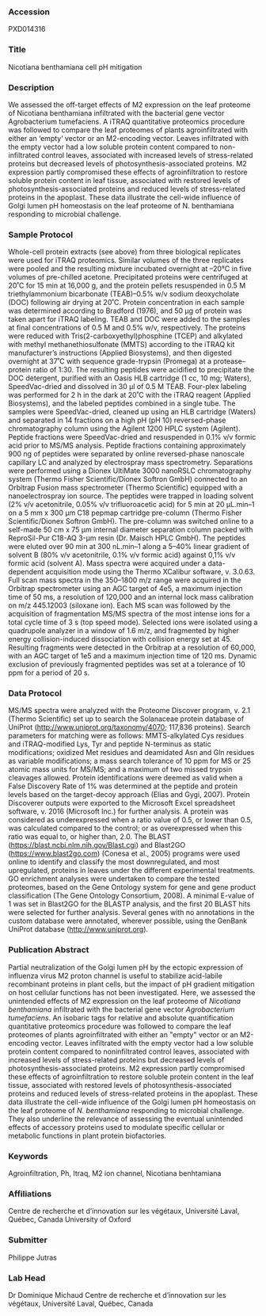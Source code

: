 ### Accession
PXD014316

### Title
Nicotiana benthamiana cell pH mitigation

### Description
We assessed the off-target effects of M2 expression on the leaf proteome of Nicotiana benthamiana infiltrated with the bacterial gene vector Agrobacterium tumefaciens. A iTRAQ quantitative proteomics procedure was followed to compare the leaf proteomes of plants agroinfiltrated with either an ‘empty’ vector or an M2-encoding vector. Leaves infiltrated with the empty vector had a low soluble protein content compared to non-infiltrated control leaves, associated with increased levels of stress-related proteins but decreased levels of photosynthesis-associated proteins. M2 expression partly compromised these effects of agroinfiltration to restore soluble protein content in leaf tissue, associated with restored levels of photosynthesis-associated proteins and reduced levels of stress-related proteins in the apoplast. These data illustrate the cell-wide influence of Golgi lumen pH homeostasis on the leaf proteome of N. benthamiana responding to microbial challenge.

### Sample Protocol
Whole-cell protein extracts (see above) from three biological replicates were used for iTRAQ proteomics. Similar volumes of the three replicates were pooled and the resulting mixture incubated overnight at –20°C in five volumes of pre-chilled acetone. Precipitated proteins were centrifuged at 20˚C for 15 min at 16,000 g, and the protein pellets resuspended in 0.5 M triethylammonium bicarbonate (TEAB)–0.5% w/v sodium deoxycholate (DOC) following air drying at 20˚C. Protein concentration in each sample was determined according to Bradford (1976), and 50 µg of protein was taken apart for iTRAQ labeling. TEAB and DOC were added to the samples at final concentrations of 0.5 M and 0.5% w/v, respectively. The proteins were reduced with Tris(2-carboxyethyl)phosphine (TCEP) and alkylated with methyl methanethiosulfonate (MMTS) according to the iTRAQ kit manufacturer’s instructions (Applied Biosystems), and then digested overnight at 37˚C with sequence grade-trypsin (Promega) at a protease–protein ratio of 1:30. The resulting peptides were acidified to precipitate the DOC detergent, purified with an Oasis HLB cartridge (1 cc, 10 mg; Waters), SpeedVac-dried and dissolved in 30 µl of 0.5 M TEAB. Four-plex labeling was performed for 2 h in the dark at 20˚C with the iTRAQ reagent (Applied Biosystems), and the labeled peptides combined in a single tube. The samples were SpeedVac-dried, cleaned up using an HLB cartridge (Waters) and separated in 14 fractions on a high pH (pH 10) reversed-phase chromatography column using the Agilent 1200 HPLC system (Agilent). Peptide fractions were SpeedVac-dried and resuspended in 0.1% v/v formic acid prior to MS/MS analysis. Peptide fractions containing approximately 900 ng of peptides were separated by online reversed-phase nanoscale capillary LC and analyzed by electrospray mass spectrometry. Separations were performed using a Dionex UltiMate 3000 nanoRSLC chromatography system (Thermo Fisher Scientific/Dionex Softron GmbH) connected to an Orbitrap Fusion mass spectrometer (Thermo Scientific) equipped with a nanoelectrospray ion source. The peptides were trapped in loading solvent (2% v/v acetonitrile, 0.05% v/v trifluoroacetic acid) for 5 min at 20 μL.min–1 on a 5 mm x 300 μm C18 pepmap cartridge pre-column (Thermo Fisher Scientific/Dionex Softron GmbH). The pre-column was switched online to a self-made 50 cm x 75 µm internal diameter separation column packed with ReproSil-Pur C18-AQ 3-μm resin (Dr. Maisch HPLC GmbH). The peptides were eluted over 90 min at 300 nL.min–1 along a 5–40% linear gradient of solvent B (80% v/v acetonitrile, 0.1% v/v formic acid) against 0,1% v/v formic acid (solvent A). Mass spectra were acquired under a data-dependent acquisition mode using the Thermo XCalibur software, v. 3.0.63. Full scan mass spectra in the 350–1800 m/z range were acquired in the Orbitrap spectrometer using an AGC target of 4e5, a maximum injection time of 50 ms, a resolution of 120,000 and an internal lock mass calibration on m/z 445.12003 (siloxane ion). Each MS scan was followed by the acquisition of fragmentation MS/MS spectra of the most intense ions for a total cycle time of 3 s (top speed mode). Selected ions were isolated using a quadrupole analyzer in a window of 1.6 m/z, and fragmented by higher energy collision-induced dissociation with collision energy set at 45. Resulting fragments were detected in the Orbitrap at a resolution of 60,000, with an AGC target of 1e5 and a maximum injection time of 120 ms. Dynamic exclusion of previously fragmented peptides was set at a tolerance of 10 ppm for a period of 20 s.

### Data Protocol
MS/MS spectra were analyzed with the Proteome Discover program, v. 2.1 (Thermo Scientific) set up to search the Solanaceae protein database of UniProt (http://www.uniprot.org/taxonomy/4070; 117,836 proteins). Search parameters for matching were as follows: MMTS-alkylated Cys residues and iTRAQ-modified Lys, Tyr and peptide N-terminus as static modifications; oxidized Met residues and deamidated Asn and Gln residues as variable modifications; a mass search tolerance of 10 ppm for MS or 25 atomic mass units for MS/MS; and a maximum of two missed trypsin cleavages allowed. Protein identifications were deemed as valid when a False Discovery Rate of 1% was determined at the peptide and protein levels based on the target-decoy approach (Elias and Gygi, 2007). Protein Discoverer outputs were exported to the Microsoft Excel spreadsheet software, v. 2016 (Microsoft Inc.) for further analysis. A protein was considered as underexpressed when a ratio value of 0.5, or lower than 0.5, was calculated compared to the control; or as overexpressed when this ratio was equal to, or higher than, 2.0. The BLAST (https://blast.ncbi.nlm.nih.gov/Blast.cgi) and Blast2GO (https://www.blast2go.com) (Conesa et al., 2005) programs were used online to identify and classify the most downregulated, and most upregulated, proteins in leaves under the different experimental treatments. GO enrichment analyses were undertaken to compare the tested proteomes, based on the Gene Ontology system for gene and gene product classification (The Gene Ontology Consortium, 2008). A minimal E-value of 1 was set in Blast2GO for the BLASTP analysis, and the first 20 BLAST hits were selected for further analysis. Several genes with no annotations in the custom database were annotated, wherever possible, using the GenBank UniProt database (http://www.uniprot.org).

### Publication Abstract
Partial neutralization of the Golgi lumen pH by the ectopic expression of influenza virus M2 proton channel is useful to stabilize acid-labile recombinant proteins in plant cells, but the impact of pH gradient mitigation on host cellular functions has not been investigated. Here, we assessed the unintended effects of M2 expression on the leaf proteome of <i>Nicotiana benthamiana</i> infiltrated with the bacterial gene vector <i>Agrobacterium tumefaciens</i>. An isobaric tags for relative and absolute quantification quantitative proteomics procedure was followed to compare the leaf proteomes of plants agroinfiltrated with either an "empty" vector or an M2-encoding vector. Leaves infiltrated with the empty vector had a low soluble protein content compared to noninfiltrated control leaves, associated with increased levels of stress-related proteins but decreased levels of photosynthesis-associated proteins. M2 expression partly compromised these effects of agroinfiltration to restore soluble protein content in the leaf tissue, associated with restored levels of photosynthesis-associated proteins and reduced levels of stress-related proteins in the apoplast. These data illustrate the cell-wide influence of the Golgi lumen pH homeostasis on the leaf proteome of <i>N. benthamiana</i> responding to microbial challenge. They also underline the relevance of assessing the eventual unintended effects of accessory proteins used to modulate specific cellular or metabolic functions in plant protein biofactories.

### Keywords
Agroinfiltration, Ph, Itraq, M2 ion channel, Nicotiana benhtamiana

### Affiliations
Centre de recherche et d’innovation sur les végétaux, Université Laval, Québec, Canada
University of Oxford

### Submitter
Philippe Jutras

### Lab Head
Dr Dominique Michaud
Centre de recherche et d’innovation sur les végétaux, Université Laval, Québec, Canada


